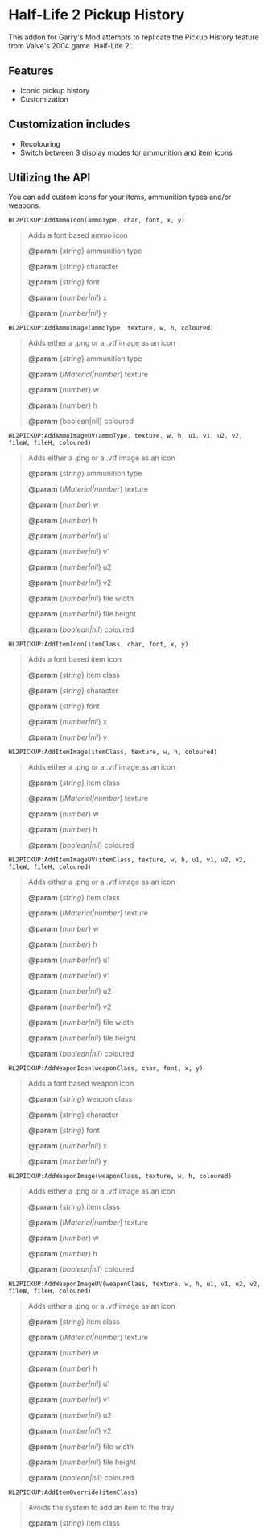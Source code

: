 # Half-Life 2 Pickup History
This addon for Garry's Mod attempts to replicate the Pickup History feature from Valve's 2004 game 'Half-Life 2'. 

## Features
+   Iconic pickup history
+   Customization

## Customization includes
+   Recolouring
+   Switch between 3 display modes for ammunition and item icons

## Utilizing the API
You can add custom icons for your items, ammunition types and/or weapons.

`HL2PICKUP:AddAmmoIcon(ammoType, char, font, x, y)`
> Adds a font based ammo icon
>
> **@param** {*string*} ammunition type
>
> **@param** {*string*} character
>
> **@param** {*string*} font
>
> **@param** {*number|nil*} x
>
> **@param** {*number|nil*} y

`HL2PICKUP:AddAmmoImage(ammoType, texture, w, h, coloured)`
> Adds either a .png or a .vtf image as an icon
> 
> **@param** {*string*} ammunition type
> 
> **@param** {*IMaterial|number*} texture
> 
> **@param** {number} w
> 
> **@param** {number} h
> 
> **@param** {boolean|nil} coloured

`HL2PICKUP:AddAmmoImageUV(ammoType, texture, w, h, u1, v1, u2, v2, fileW, fileH, coloured)`
> Adds either a .png or a .vtf image as an icon
>
> **@param** {*string*} ammunition type
>
> **@param** {*IMaterial|number*} texture
>
> **@param** {*number*} w
>
> **@param** {*number*} h
>
> **@param** {*number|nil*} u1
>
> **@param** {*number|nil*} v1
>
> **@param** {*number|nil*} u2
>
> **@param** {*number|nil*} v2
>
> **@param** {*number|nil*} file width
>
> **@param** {*number|nil*} file height
>
> **@param** {*boolean|nil*} coloured

`HL2PICKUP:AddItemIcon(itemClass, char, font, x, y)`
> Adds a font based item icon
>
> **@param** {*string*} item class
>
> **@param** {*string*} character
>
> **@param** {*string*} font
>
> **@param** {*number|nil*} x
>
> **@param** {*number|nil*} y

`HL2PICKUP:AddItemImage(itemClass, texture, w, h, coloured)`
> Adds either a .png or a .vtf image as an icon
>
> **@param** {*string*} item class
>
> **@param** {*IMaterial|number*} texture
>
> **@param** {*number*} w
>
> **@param** {*number*} h
>
> **@param** {*boolean|nil*} coloured

`HL2PICKUP:AddItemImageUV(itemClass, texture, w, h, u1, v1, u2, v2, fileW, fileH, coloured)`
> Adds either a .png or a .vtf image as an icon
>
> **@param** {*string*} item class
>
> **@param** {*IMaterial|number*} texture
>
> **@param** {*number*} w
>
> **@param** {*number*} h
>
> **@param** {*number|nil*} u1
>
> **@param** {*number|nil*} v1
>
> **@param** {*number|nil*} u2
>
> **@param** {*number|nil*} v2
>
> **@param** {*number|nil*} file width
>
> **@param** {*number|nil*} file height
>
> **@param** {*boolean|nil*} coloured

`HL2PICKUP:AddWeaponIcon(weaponClass, char, font, x, y)`
> Adds a font based weapon icon
>
> **@param** {*string*} weapon class
>
> **@param** {*string*} character
>
> **@param** {*string*} font
>
> **@param** {*number|nil*} x
>
> **@param** {*number|nil*} y

`HL2PICKUP:AddWeaponImage(weaponClass, texture, w, h, coloured)`
> Adds either a .png or a .vtf image as an icon
>
> **@param** {*string*} item class
>
> **@param** {*IMaterial|number*} texture
>
> **@param** {*number*} w
>
> **@param** {*number*} h
>
> **@param** {*boolean|nil*} coloured

`HL2PICKUP:AddWeaponImageUV(weaponClass, texture, w, h, u1, v1, u2, v2, fileW, fileH, coloured)`
> Adds either a .png or a .vtf image as an icon
>
> **@param** {*string*} item class
>
> **@param** {*IMaterial|number*} texture
>
> **@param** {*number*} w
>
> **@param** {*number*} h
>
> **@param** {*number|nil*} u1
>
> **@param** {*number|nil*} v1
>
> **@param** {*number|nil*} u2
>
> **@param** {*number|nil*} v2
>
> **@param** {*number|nil*} file width
>
> **@param** {*number|nil*} file height
>
> **@param** {*boolean|nil*} coloured

`HL2PICKUP:AddItemOverride(itemClass)`
> Avoids the system to add an item to the tray
>
> **@param** {*string*} item class

